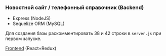 ### Новостной сайт / телефонный справочник (Backend)

- Express (NodeJS)
- Sequelize ORM (MySQL)

Для создания базы раскомментировать 38 и 42 строки в `server.js` при первом запуске.

[Frontend](https://github.com/ATrifonenko/localRadSite_reactApp) (React+Redux)
